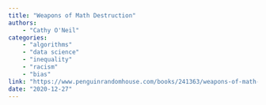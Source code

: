 ```yaml
---
title: "Weapons of Math Destruction"
authors:
    - "Cathy O'Neil"
categories: 
    - "algorithms"
    - "data science"
    - "inequality"
    - "racism"
    - "bias"
link: "https://www.penguinrandomhouse.com/books/241363/weapons-of-math-destruction-by-cathy-oneil/"
date: "2020-12-27"
---
```

